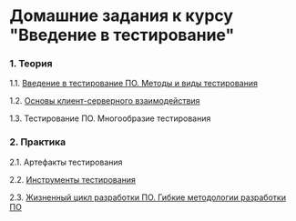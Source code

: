 # Домашние задания к курсу "Введение в тестирование"

### 1. Теория

1.1. [Введение в тестирование ПО. Методы и виды тестирования](/1.1/)

1.2. [Основы клиент-серверного взаимодействия](/1.2/)

1.3. Тестирование ПО. Многообразие тестирования

### 2. Практика

2.1. Артефакты тестирования

2.2. [Инструменты тестирования](/2.2/)

2.3. [Жизненный цикл разработки ПО. Гибкие методологии разработки ПО](/2.3/)
